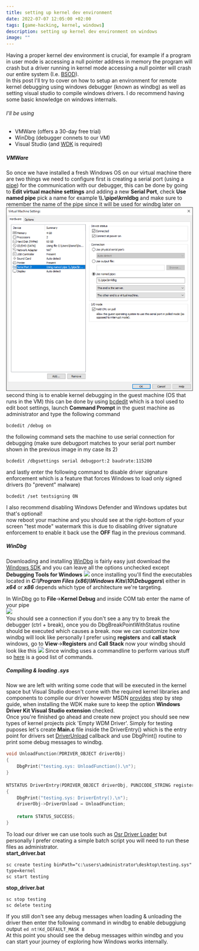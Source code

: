 ```yaml
---
title: setting up kernel dev environment 
date: 2022-07-07 12:05:00 +02:00
tags: [game-hacking, kernel, windows]
description: setting up kernel dev environment on windows
image: ""
---
```


Having a proper kernel dev environment is crucial, for example if a program in user mode is accessing a null pointer address in memory the program will crash but
a driver running in kernel mode accessing a null pointer will crash our entire system (I.e. [BSOD](https://en.wikipedia.org/wiki/Blue_screen_of_death)). \
In this post I'll try to cover on how to setup an environment for remote kernel debugging using windows debugger (known as windbg) as well as setting visual studio to compile windows drivers.
I do recommend having some basic knowledge on windows internals.

###### I'll be using

* VMWare (offers a 30-day free trial)
* WinDbg (debugger connets to our VM)
* Visual Studio (and [WDK](https://en.wikipedia.org/wiki/Windows_Driver_Kit) is required)

##### VMWare

So once we have installed a fresh Windows OS on our virtual machine there are two things we need to configure 
first is creating a serial port (using a [pipe](https://docs.microsoft.com/en-us/windows/win32/ipc/pipes)) for the communication with our debugger,
this can be done by going to  __Edit virtual machine settings__ and adding a new __Serial Port__,
check __Use named pipe__ pick a name for example __\\\\.\pipe\krnldbg__ and make sure to remember the name of the pipe since it will be used for windbg later on
<img src="../assets/img/vmwaresettings.png">
second thing is to enable kernel debugging in the guest machine (OS that runs in the VM) this can be done by using [bcdedit](https://docs.microsoft.com/en-us/windows-server/administration/windows-commands/bcdedit)
which is a tool used to edit boot settings, launch  __Command Prompt__ in the guest machine as administrator and type the following command
```
bcdedit /debug on
```
the following command sets the machine to use serial connection for debugging (make sure debugport matches to your serial port number shown in the previous image in my case its 2)
```
bcdedit /dbgsettings serial debugport:2 baudrate:115200 
````
and lastly enter the following command to disable driver signature enforcement which is a feature that forces Windows to load only signed drivers (to "prevent" malware)
```
bcdedit /set testsigning ON
```
I also recommend disabling Windows Defender and Windows updates but that's optional! \
now reboot your machine and you should see at the right-bottom of your screen "test mode" watermark this is due to disabling driver signature enforcement to enable it back use the __OFF__ flag in the previous command.

##### WinDbg

Downloading and installing [WinDbg](https://docs.microsoft.com/en-us/windows-hardware/drivers/debugger/debugger-download-tools) is fairly easy just download the [Windows SDK](https://developer.microsoft.com/en-us/windows/downloads/windows-sdk/) and you can leave all the options unchecked except __Debugging Tools for Windows__
<img src="../assets/img/windbg.png">
once installing you'll find the executables located in ___C:\Program Files (x86)\Windows Kits\10\Debuggers\\___ either in ___x64___ or ___x86___ depends which type of architecture we're targeting.

In WinDbg go to __File__->__Kernel Debug__ and inside COM tab enter the name of your pipe \
<img src="../assets/img/windbgconnect.png"> \
You should see a connection if you don't see a any try to break the debugger (ctrl + break), once you do
DbgBreakPointWithStatus routine should be executed which causes a break. now we can customize how windbg will look like personally I prefer using __registers__ and __call stack__ windows, 
go to __View__->__Registers__ and __Call Stack__ now your windbg should look like this
<img src="../assets/img/windbgview.png">
Since windbg uses a commandline to perform various stuff so [here](http://www.windbg.info/doc/1-common-cmds.html) is a good list of commands.

##### Compiling & loading .sys

Now we are left with writing some code that will be executed in the kernel space but Visual Studio doesn't come with the required kernel libraries and components to compile our driver however MSDN [provides](https://docs.microsoft.com/en-us/windows-hardware/drivers/download-the-wdk)
step by step guide, when installing the WDK make sure to keep the option __Windows Driver Kit Visual Studio extension__ checked. \
Once you're finished go ahead and create new project you should see new types of kernel projects pick 'Empty WDM Driver'.
Simply for testing puposes let's create __Main.c__ file inside the DriverEntry() which is the entry point for drivers set [DriverUnload](https://docs.microsoft.com/en-us/windows-hardware/drivers/ddi/wdm/nc-wdm-driver_unload) 
callback and use DbgPrint() routine to print some debug messages to windbg. 
```c
void UnloadFunction(PDRIVER_OBJECT driverObj)
{
	DbgPrint("testing.sys: UnloadFunction().\n");
}

NTSTATUS DriverEntry(PDRIVER_OBJECT driverObj, PUNICODE_STRING registeryPath)
{
	DbgPrint("testing.sys: DriverEntry().\n");
	driverObj->DriverUnload = UnloadFunction;

	return STATUS_SUCCESS;
}
```
To load our driver we can use tools such as [Osr Driver Loader](https://www.osronline.com/article.cfm%5Earticle=157.htm) but personally I prefer creating a simple batch script 
you will need to run these files as administrator.\
__start_driver.bat__
```batch
sc create testing binPath="c:\users\administrator\desktop\testing.sys" type=kernel
sc start testing
```
__stop_driver.bat__
```batch
sc stop testing
sc delete testing
```
If you still don't see any debug messages when loading & unloading the driver then enter the following command in windbg to enable debuggiung output
```ed nt!Kd_DEFAULT_MASK 8``` \
At this point you should see the debug messages within windbg and you can start your journey of exploring how Windows works internally.
